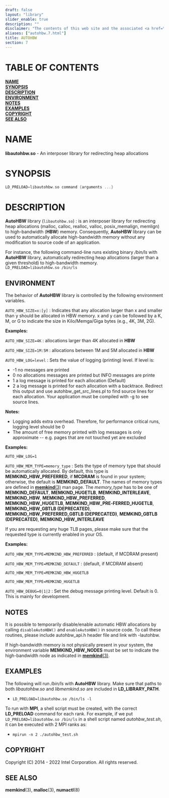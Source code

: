 ```yaml
---
draft: false
layout: "library"
slider_enable: true
description: ""
disclaimer: "The contents of this web site and the associated <a href=\"https://github.com/memkind\">GitHub repositories</a> are BSD-licensed open source."
aliases: ["autohbw.7.html"]
title: AUTOHBW
section: 7
---
```


[comment]: <> (SPDX-License-Identifier: BSD-2-Clause)
[comment]: <> (Copyright 2014-2022, Intel Corporation)

[comment]: <> (autohbw.7 -- man page for fixedallocator)

# TABLE OF CONTENTS #

[**NAME**](#name)\
[**SYNOPSIS**](#synopsis)\
[**DESCRIPTION**](#description)\
[**ENVIRONMENT**](#environment)\
[**NOTES**](#notes)\
[**EXAMPLES**](#examples)\
[**COPYRIGHT**](#copyright)\
[**SEE ALSO**](#see-also)


# NAME #

**libautohbw.so** - An interposer library for redirecting heap allocations

# SYNOPSIS #

```c
LD_PRELOAD=libautohbw.so command {arguments ...}
```

# DESCRIPTION #

**AutoHBW**  library  (`libautohbw.so`)
:   is an interposer library for redirecting heap allocations (malloc, calloc, realloc, valloc, posix_memalign, memlign) to high-bandwidth (**HBW**) memory. Consequently, **AutoHBW** library can be used to automatically allocate high-bandwidth memory without any modification to source code of an application.

For instance, the following command-line runs existing binary */bin/ls* with **AutoHBW** library, automatically redirecting heap allocations (larger than a given threshold) to high-bandwidth memory.\
`LD_PRELOAD=libautohbw.so /bin/ls`

## ENVIRONMENT ##

The behavior of **AutoHBW** library is controlled by the following environment variables.

`AUTO_HBW_SIZE=x:[y]`
:   Indicates that any allocation larger than x and smaller than y should be allocated in HBW memory.  x and y can be followed by a K, M, or G to indicate the size in Kilo/Memga/Giga bytes (e.g., 4K, 3M, 2G).

**Examples:**

`AUTO_HBW_SIZE=4K`
:   allocations larger than 4K allocated in **HBW**

`AUTO_HBW_SIZE=1M:5M`
:   allocations between 1M and 5M allocated in **HBW**

`AUTO_HBW_LOG=level`
:   Sets the value of logging (printing) level.  If level is:

+ -1 no messages are printed
+ 0 no allocations messages are printed but INFO messages are printe
+ 1 a log message is printed for each allocation (Default)
+ 2 a log message is printed for each allocation with a backtrace.  Redirect this output and use autohbw_get_src_lines.pl to find source lines for each allocation. Your application must be compiled with -g to see source lines.

**Notes:**

+ Logging adds extra overhead. Therefore, for performance critical runs, logging level should be 0
+ The amount of free memory printed with log messages is only approximate -- e.g. pages that are not touched yet are excluded

**Examples:**

`AUTO_HBW_LOG=1`

`AUTO_HBW_MEM_TYPE=memory_type`
:   Sets  the  type of memory type that should be automatically allocated. By default, this type is **MEMKIND_HBW_PREFERRED**, if **MCDRAM** is found in your system; otherwise, the default is **MEMKIND_DEFAULT**. The names of memory types are defined in [**memkind**(3)](/memkind/manpages/memkind.3.html) man page. The *memory_type* has to be one of **MEMKIND_DEFAULT**, **MEMKIND_HUGETLB**, **MEMKIND_INTERLEAVE**, **MEMKIND_HBW**, **MEMKIND_HBW_PREFERRED**, **MEMKIND_HBW_HUGETLB**, **MEMKIND_HBW_PRE‐FERRED_HUGETLB**, **MEMKIND_HBW_GBTLB (DEPRECATED)**, **MEMKIND_HBW_PREFERRED_GBTLB (DEPRECATED)**, **MEMKIND_GBTLB (DEPRECATED)**, **MEMKIND_HBW_INTERLEAVE**

If you are requesting any huge TLB pages, please make sure that the requested type is currently enabled in your OS.

**Examples:**

`AUTO_HBW_MEM_TYPE=MEMKIND_HBW_PREFERRED`
:   (default, if MCDRAM present)

`AUTO_HBW_MEM_TYPE=MEMKIND_DEFAULT`
:   (default, if MCDRAM absent)

`AUTO_HBW_MEM_TYPE=MEMKIND_HBW_HUGETLB`

`AUTO_HBW_MEM_TYPE=MEMKIND_HUGETLB`

`AUTO_HBW_DEBUG=0|1|2`
:   Set the debug message printing level. Default is 0. This is mainly for development.

## NOTES ##

It  is possible to temporarily disable/enable automatic HBW allocations by calling `disableAutoHBW()` and `enableAutoHBW()` in source code. To call these routines, please include autohbw_api.h header file and link with -lautohbw.

If high-bandwidth memory is not physically present in your system, the environment variable **MEMKIND_HBW_NODES** must be set to indicate the high-bandwidth node as indicated in [**memkind**(3)](/memkind/manpages/memkind.3.html).

## EXAMPLES ##

The following will run */bin/ls* with **AutoHBW** library. Make sure that paths to both *libautohbw.so* and *libmemkind.so* are included in **LD_LIBRARY_PATH**.

+ `LD_PRELOAD=libautohbw.so /bin/ls -l`

To run with **MPI**, a shell script must be created, with the correct **LD_PRELOAD** command for each rank. For example, if we put `LD_PRELOAD=libautohbw.so /bin/ls` in a shell script named *autohbw_test.sh*, it can be executed with 2 MPI ranks as:

+ `mpirun -n 2 ./autohbw_test.sh`

## COPYRIGHT ##

Copyright (C) 2014 - 2022 Intel Corporation. All rights reserved.

## SEE ALSO ##

**memkind**(3), **malloc**(3), **numactl**(8)

